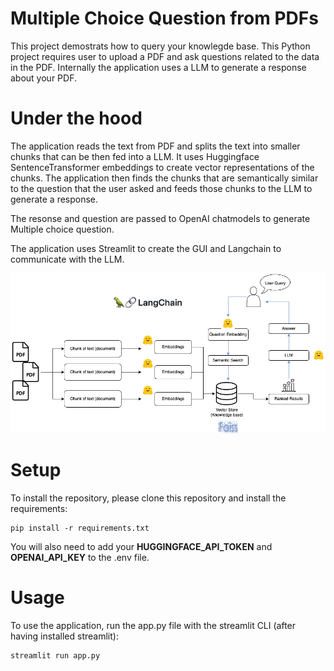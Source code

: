 # Multiple Choice Question from PDFs
This project demostrats how to query your knowlegde base. This Python project requires user to upload a PDF and ask questions related to
the data in the PDF. Internally the application uses a LLM to generate a response about your PDF. 

# Under the hood 
The application reads the text from  PDF and splits the text into smaller chunks that can be then fed into a LLM. It uses Huggingface SentenceTransformer embeddings to create vector representations of the chunks. The application then finds the chunks that are semantically similar to the question that the user asked and feeds those chunks to the LLM to generate a response. 

The resonse and question are passed to OpenAI chatmodels to generate Multiple choice question.

The application uses Streamlit to create the GUI and Langchain to communicate with the LLM.


![](images/Working.png)


# Setup
To install the repository, please clone this repository and install the requirements:
```
pip install -r requirements.txt
```
You will also need to add your **HUGGINGFACE_API_TOKEN** and **OPENAI_API_KEY** to the .env file.

# Usage
To use the application, run the app.py file with the streamlit CLI (after having installed streamlit):
```
streamlit run app.py
```

